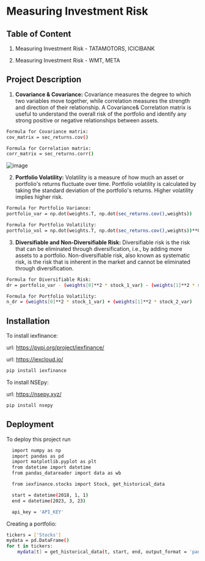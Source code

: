 
# Measuring Investment Risk





## Table of Content


1. Measuring Investment Risk - TATAMOTORS, ICICIBANK

2. Measuring Investment Risk - WMT, META

## Project Description

1. **Covariance & Covariance:**
Covariance measures the degree to which two variables move together, while correlation measures the strength and direction of their relationship. A Covariance& Correlation matrix is useful to understand the overall risk of the portfolio and identify any strong positive or negative relationships between assets.

```bash
Formula for Covariance matrix:
cov_matrix = sec_returns.cov()

Formula for Correlation matrix:
corr_matrix = sec_returns.corr()

```
![image](https://user-images.githubusercontent.com/128286364/230365343-71bec0b5-5fcd-43c5-a9a8-312c1e609238.png)


2. **Portfolio Volatility:**
Volatility is a measure of how much an asset or portfolio's returns fluctuate over time. Portfolio volatility is calculated by taking the standard deviation of the portfolio's returns. Higher volatility implies higher risk.

```bash
Formula for Portfolio Variance:
portfolio_var = np.dot(weights.T, np.dot(sec_returns.cov(),weights))

Formula for Portfolio Volatility:
portfolio_vol = np.dot(weights.T, np.dot(sec_returns.cov(),weights))**0.5

```
3. **Diversifiable and Non-Diversifiable Risk:**
 Diversifiable risk is the risk that can be eliminated through diversification, i.e., by adding more assets to a portfolio. Non-diversifiable risk, also known as systematic risk, is the risk that is inherent in the market and cannot be eliminated through diversification.

 ```bash
Formula for Diversifiable Risk:
dr = portfolio_var - (weights[0]**2 * stock_1_var) - (weights[1]**2 * stock_2_var)

Formula for Portfolio Volatility:
n_dr = (weights[0]**2 * stock_1_var) + (weights[1]**2 * stock_2_var)

```
## Installation

To install iexfinance:

url: <https://pypi.org/project/iexfinance/>

url: <https://iexcloud.io/>
```bash
pip install iexfinance
```
To install NSEpy:

url: <https://nsepy.xyz/>
```bash
pip install nsepy
```
## Deployment

To deploy this project run

```bash
  import numpy as np
  import pandas as pd
  import matplotlib.pyplot as plt
  from datetime import datetime
  from pandas_datareader import data as wb
```

```bash
  from iexfinance.stocks import Stock, get_historical_data

  start = datetime(2018, 1, 1)
  end = datetime(2023, 3, 23)

  api_key = 'API_KEY'
```

Creating a portfolio:
```bash
tickers = ['Stocks']
mydata = pd.DataFrame()
for t in tickers:
    mydata[t] = get_historical_data(t, start, end, output_format = 'pandas', token=api_key)['close']
```
